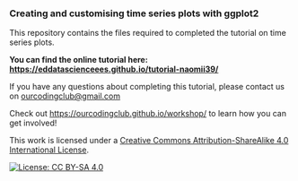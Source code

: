 ### Creating and customising time series plots with ggplot2

This repository contains the files required to completed the tutorial on time series plots. 

**You can find the online tutorial here: https://eddatascienceees.github.io/tutorial-naomii39/**

If you have any questions about completing this tutorial, please contact us on ourcodingclub@gmail.com

Check out https://ourcodingclub.github.io/workshop/ to learn how you can get involved!


This work is licensed under a [Creative Commons Attribution-ShareAlike 4.0 International License](https://creativecommons.org/licenses/by-sa/4.0/).

[![License: CC BY-SA 4.0](https://licensebuttons.net/l/by-sa/4.0/80x15.png)](https://creativecommons.org/licenses/by-sa/4.0/)

